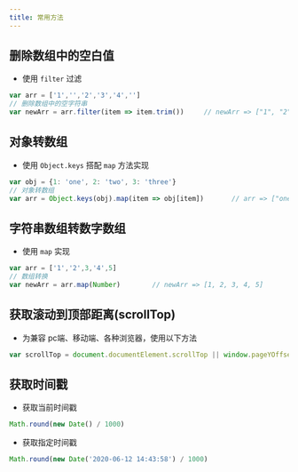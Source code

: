 ```yaml
---
title: 常用方法
---
```


## 删除数组中的空白值

- 使用 `filter` 过滤

```js
var arr = ['1','','2','3','4','']
// 删除数组中的空字符串
var newArr = arr.filter(item => item.trim())	 // newArr => ["1", "2", "3", "4"]
```

## 对象转数组

- 使用 `Object.keys` 搭配 `map` 方法实现

```js
var obj = {1: 'one', 2: 'two', 3: 'three'}
// 对象转数组
var arr = Object.keys(obj).map(item => obj[item])		// arr => ["one", "two", "three"]
```

## 字符串数组转数字数组

- 使用 `map` 实现

```js
var arr = ['1','2',3,'4',5]
// 数组转换
var newArr = arr.map(Number)		// newArr => [1, 2, 3, 4, 5]
```

## 获取滚动到顶部距离(scrollTop)

- 为兼容 pc端、移动端、各种浏览器，使用以下方法

```js
var scrollTop = document.documentElement.scrollTop || window.pageYOffset || document.body.scrollTop;
```

## 获取时间戳

- 获取当前时间戳

```js
Math.round(new Date() / 1000)
```

- 获取指定时间戳

```js
Math.round(new Date('2020-06-12 14:43:58') / 1000)
```